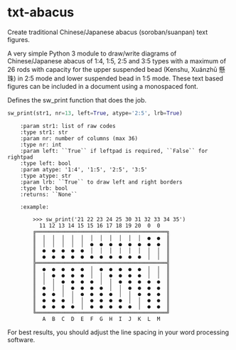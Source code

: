 # txt-abacus
Create traditional Chinese/Japanese abacus (soroban/suanpan) text figures.

A very simple Python 3 module to draw/write diagrams of Chinese/Japanese 
abacus of 1:4, 1:5, 2:5 and 3:5 types with a maximum of 26 rods with 
capacity for the upper suspended bead (Kenshu, Xuánzhū 懸珠) in 2:5 mode
 and lower suspended bead in 1:5 mode. These text based figures can be 
 included in a document using a monospaced font. 
 
 Defines the sw_print function that does the job.

```python
sw_print(str1, nr=13, left=True, atype='2:5', lrb=True)
```
```
    :param str1: list of raw codes
    :type str1: str
    :param nr: number of columns (max 36)
    :type nr: int
    :param left: ``True`` if leftpad is required, ``False`` for rightpad
    :type left: bool
    :param atype: '1:4', '1:5', '2:5', '3:5'
    :type atype: str
    :param lrb: ``True`` to draw left and right borders
    :type lrb: bool
    :returns: ``None``

    :example:

        >>> sw_print('21 22 23 24 25 30 31 32 33 34 35')
          11 12 13 14 15 15 16 17 18 19 20  0  0
        ╔═════════════════════════════════════════╗
        ║  │  │  │  │  │  │  │  │  │  │  │  ●  ●  ║
        ║  │  │  │  │  │  ●  ●  ●  ●  ●  ●  ●  ●  ║
        ║  ●  ●  ●  ●  ●  │  │  │  │  │  │  │  │  ║
        ║  ●  ●  ●  ●  ●  ●  ●  ●  ●  ●  ●  │  │  ║
        ╠═════════════════════════════════════════╣
        ║  ●  ●  ●  ●  ●  │  ●  ●  ●  ●  ●  │  │  ║
        ║  │  ●  ●  ●  ●  │  │  ●  ●  ●  ●  │  │  ║
        ║  │  │  ●  ●  ●  ●  │  │  ●  ●  ●  ●  ●  ║
        ║  ●  │  │  ●  ●  ●  ●  │  │  ●  ●  ●  ●  ║
        ║  ●  ●  │  │  ●  ●  ●  ●  │  │  ●  ●  ●  ║
        ║  ●  ●  ●  │  │  ●  ●  ●  ●  │  │  ●  ●  ║
        ║  ●  ●  ●  ●  │  ●  ●  ●  ●  ●  │  ●  ●  ║
        ╚═════════════════════════════════════════╝
           A  B  C  D  E  F  G  H  I  J  K  L  M

```
For best results, you should adjust the line spacing in your word processing software.
